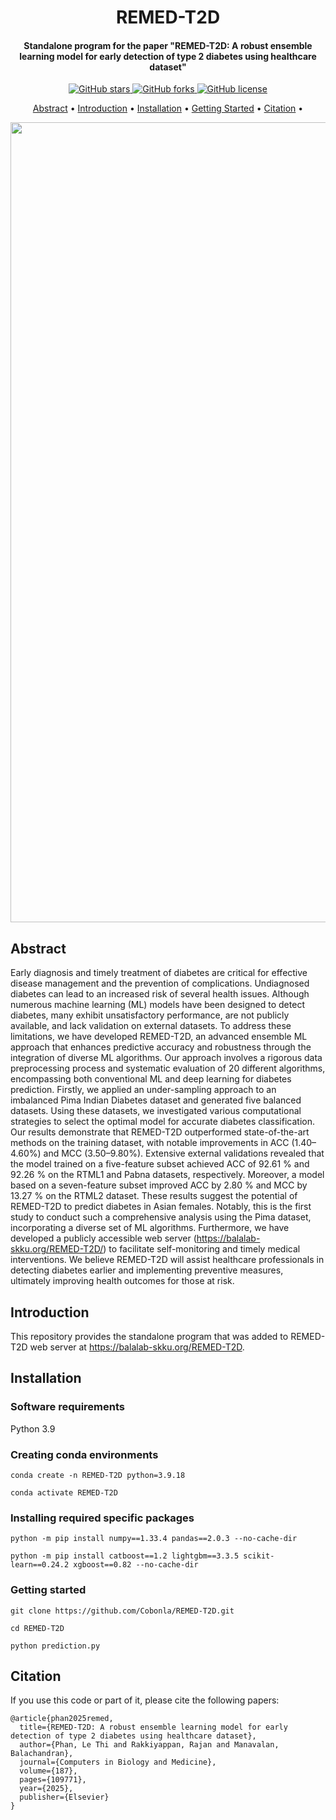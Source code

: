 <h1 align="center"> 
   REMED-T2D
   <br>
</h1>

<h4 align="center">Standalone program for the paper "REMED-T2D: A robust ensemble learning model for early detection of type 2 diabetes using healthcare dataset"</h4>

<p align="center">
<a href="https://github.com/Cobonla/REMED-T2D/stargazers">
  <img src="https://img.shields.io/github/stars/Cobonla/REMED-T2D?style=flat-square" alt="GitHub stars">
</a>
<a href="https://github.com/Cobonla/REMED-T2D/network/members">
  <img src="https://img.shields.io/github/forks/Cobonla/REMED-T2D?style=flat-square" alt="GitHub forks">
</a>
<a href="https://github.com/Cobonla/REMED-T2D/blob/main/LICENSE">
  <img src="https://img.shields.io/github/license/Cobonla/REMED-T2D?style=flat-square" alt="GitHub license">
</a>
</p>

<p align="center">
  <a href="#introduction">Abstract</a> •
  <a href="#introduction">Introduction</a> •
  <a href="#installation">Installation</a> •
  <a href="#getting-started">Getting Started</a> •
  <a href="#citation">Citation</a> •
</p>

<p align="center">
    <img src="https://github.com/user-attachments/assets/5211a939-d1ea-4c4d-9b75-fbad26f773cb" width="1280"/>
</p>

## Abstract
Early diagnosis and timely treatment of diabetes are critical for effective disease management and the prevention of complications. Undiagnosed diabetes can lead to an increased risk of several health issues. Although numerous machine learning (ML) models have been designed to detect diabetes, many exhibit unsatisfactory performance, are not publicly available, and lack validation on external datasets. To address these limitations, we have developed REMED-T2D, an advanced ensemble ML approach that enhances predictive accuracy and robustness through the integration of diverse ML algorithms. Our approach involves a rigorous data preprocessing process and systematic evaluation of 20 different algorithms, encompassing both conventional ML and deep learning for diabetes prediction. Firstly, we applied an under-sampling approach to an imbalanced Pima Indian Diabetes dataset and generated five balanced datasets. Using these datasets, we investigated various computational strategies to select the optimal model for accurate diabetes classification. Our results demonstrate that REMED-T2D outperformed state-of-the-art methods on the training dataset, with notable improvements in ACC (1.40–4.60%) and MCC (3.50–9.80%). Extensive external validations revealed that the model trained on a five-feature subset achieved ACC of 92.61 % and 92.26 % on the RTML1 and Pabna datasets, respectively. Moreover, a model based on a seven-feature subset improved ACC by 2.80 % and MCC by 13.27 % on the RTML2 dataset. These results suggest the potential of REMED-T2D to predict diabetes in Asian females. Notably, this is the first study to conduct such a comprehensive analysis using the Pima dataset, incorporating a diverse set of ML algorithms. Furthermore, we have developed a publicly accessible web server (https://balalab-skku.org/REMED-T2D/) to facilitate self-monitoring and timely medical interventions. We believe REMED-T2D will assist healthcare professionals in detecting diabetes earlier and implementing preventive measures, ultimately improving health outcomes for those at risk.

## Introduction
This repository provides the standalone program that was added to REMED-T2D web server at https://balalab-skku.org/REMED-T2D. 

## Installation

### Software requirements
Python 3.9

### Creating conda environments
```shell
conda create -n REMED-T2D python=3.9.18
```
```shell
conda activate REMED-T2D
```
### Installing required specific packages
```shell
python -m pip install numpy==1.33.4 pandas==2.0.3 --no-cache-dir
```
```shell
python -m pip install catboost==1.2 lightgbm==3.3.5 scikit-learn==0.24.2 xgboost==0.82 --no-cache-dir
```
### Getting started
```
git clone https://github.com/Cobonla/REMED-T2D.git
```
```
cd REMED-T2D
```
```
python prediction.py
```
## Citation
If you use this code or part of it, please cite the following papers:
```
@article{phan2025remed,
  title={REMED-T2D: A robust ensemble learning model for early detection of type 2 diabetes using healthcare dataset},
  author={Phan, Le Thi and Rakkiyappan, Rajan and Manavalan, Balachandran},
  journal={Computers in Biology and Medicine},
  volume={187},
  pages={109771},
  year={2025},
  publisher={Elsevier}
}
```


